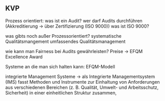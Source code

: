 ## KVP
Prozess orientiert:
was ist ein Audit?
wer darf Audits durchführen (Akkreditierung -> über Zertifizierung (ISO 9000)) 
was ist ISO 9000?

was gibts noch außer Prozessorientiert?
systematische Qualitätsmangement
umfassendes Qualitätsmanagement

wie kann man Fairness bei Audits gewährleisten?
Preise -> EFQM Excellence Award

Systeme an die man sich halten kann: EFQM-Modell

integrierte Management Systeme
-> als Integrierte Managementsystem (IMS) fasst Methoden und Instrumente zur Einhaltung von Anforderungen aus verschiedenen Bereichen (z. B. Qualität, Umwelt- und Arbeitsschutz, Sicherheit) in einer einheitlichen Struktur zusammen,

